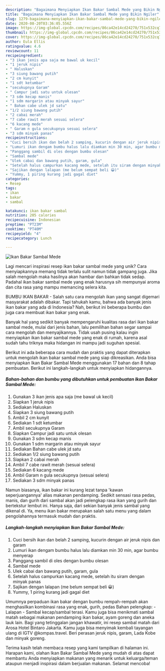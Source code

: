 ```yaml
---
description: "Bagaimana Menyiapkan Ikan Bakar Sambal Mede yang Bikin Ngiler"
title: "Bagaimana Menyiapkan Ikan Bakar Sambal Mede yang Bikin Ngiler"
slug: 1279-bagaimana-menyiapkan-ikan-bakar-sambal-mede-yang-bikin-ngiler
date: 2020-08-20T03:36:05.556Z
image: https://img-global.cpcdn.com/recipes/86ca42e14cd24270/751x532cq70/ikan-bakar-sambal-mede-foto-resep-utama.jpg
thumbnail: https://img-global.cpcdn.com/recipes/86ca42e14cd24270/751x532cq70/ikan-bakar-sambal-mede-foto-resep-utama.jpg
cover: https://img-global.cpcdn.com/recipes/86ca42e14cd24270/751x532cq70/ikan-bakar-sambal-mede-foto-resep-utama.jpg
author: Eula Ellis
ratingvalue: 4.6
reviewcount: 11
recipeingredient:
- "3 ikan jenis apa saja me bawal uk kecil"
- "1 jeruk nipis"
- " Haluskan"
- "3 siung bawang putih"
- "2 cm kunyit"
- "1 sdt ketumbar"
- "secukupnya Garam"
- " Campur jadi satu untuk olesan"
- "3 sdm kecap manis"
- "1 sdm margarin atau minyak sayur"
- " Bahan cabe ulek jd satu"
- "1/2 siung bawang putih"
- "2 cabai merah"
- "7 cabe rawit merah sesuai selera"
- "6 kacang mede"
- " Garam n gula secukupnya sesuai selera"
- "3 sdm minyak panas"
recipeinstructions:
- "Cuci bersih ikan dan belah 2 samping, kucurin dengan air jeruk nipis dan garam"
- "Lumuri ikan dengam bumbu halus lalu diamkan min 30 min, agar bumbu menyerap"
- "Panggang sambil di oles dengan bumbu olesan"
- "Sambal mede"
- "Ulek cabai dan bawang putih, garam, gula"
- "Setelah halus campurkan kacang mede, setelah itu siram dengan minyak panas"
- "Sajikan dengan lalapan (me belum sempat beli 😀)"
- "Yummy, 1 piring kurang jadi gagal diet"
categories:
- Resep
tags:
- ikan
- bakar
- sambal

katakunci: ikan bakar sambal 
nutrition: 205 calories
recipecuisine: Indonesian
preptime: "PT23M"
cooktime: "PT40M"
recipeyield: "4"
recipecategory: Lunch

---
```



![Ikan Bakar Sambal Mede](https://img-global.cpcdn.com/recipes/86ca42e14cd24270/751x532cq70/ikan-bakar-sambal-mede-foto-resep-utama.jpg)

Lagi mencari inspirasi resep ikan bakar sambal mede yang unik? Cara menyiapkannya memang tidak terlalu sulit namun tidak gampang juga. Jika salah mengolah maka hasilnya akan hambar dan bahkan tidak sedap. Padahal ikan bakar sambal mede yang enak harusnya sih mempunyai aroma dan cita rasa yang mampu memancing selera kita.

BUMBU IKAN BAKAR - Salah satu cara mengolah ikan yang sangat digemari masyarakat adalah dibakar. Tapi tahukah kamu, bahwa ada banyak jenis ikan bakar yang ada di Indonesia? Nah, berikut ini beberapa bumbu dan juga cara membuat ikan bakar yang enak.

Banyak hal yang sedikit banyak mempengaruhi kualitas rasa dari ikan bakar sambal mede, mulai dari jenis bahan, lalu pemilihan bahan segar sampai cara mengolah dan menyajikannya. Tidak usah pusing kalau ingin menyiapkan ikan bakar sambal mede yang enak di rumah, karena asal sudah tahu triknya maka hidangan ini mampu jadi suguhan spesial.


Berikut ini ada beberapa cara mudah dan praktis yang dapat diterapkan untuk mengolah ikan bakar sambal mede yang siap dikreasikan. Anda bisa menyiapkan Ikan Bakar Sambal Mede menggunakan 17 bahan dan 8 tahap pembuatan. Berikut ini langkah-langkah untuk menyiapkan hidangannya.

<!--inarticleads1-->

##### Bahan-bahan dan bumbu yang dibutuhkan untuk pembuatan Ikan Bakar Sambal Mede:

1. Gunakan 3 ikan jenis apa saja (me bawal uk kecil)
1. Siapkan 1 jeruk nipis
1. Sediakan  Haluskan
1. Siapkan 3 siung bawang putih
1. Ambil 2 cm kunyit
1. Sediakan 1 sdt ketumbar
1. Ambil secukupnya Garam
1. Siapkan  Campur jadi satu untuk olesan
1. Gunakan 3 sdm kecap manis
1. Gunakan 1 sdm margarin atau minyak sayur
1. Sediakan  Bahan cabe ulek jd satu
1. Sediakan 1/2 siung bawang putih
1. Siapkan 2 cabai merah
1. Ambil 7 cabe rawit merah (sesuai selera)
1. Sediakan 6 kacang mede
1. Ambil  Garam n gula secukupnya (sesuai selera)
1. Sediakan 3 sdm minyak panas


Namun biasanya, ikan bakar ini kurang lezat tanpa &#39;kawan seperjuangannya&#39; alias makanan pendamping. Sedikit sensasi rasa pedas, manis, dan gurih dari sambal akan jadi pelengkap rasa ikan yang gurih dan bertekstur lembut ini. Hanya saja, dari sekian banyak jenis sambal yang dikenal di. Ya, menu ikan bakar merupakan salah satu menu yang dalam pengolahannya termasuk mudah dan praktis. 

<!--inarticleads2-->

##### Langkah-langkah menyiapkan Ikan Bakar Sambal Mede:

1. Cuci bersih ikan dan belah 2 samping, kucurin dengan air jeruk nipis dan garam
1. Lumuri ikan dengam bumbu halus lalu diamkan min 30 min, agar bumbu menyerap
1. Panggang sambil di oles dengan bumbu olesan
1. Sambal mede
1. Ulek cabai dan bawang putih, garam, gula
1. Setelah halus campurkan kacang mede, setelah itu siram dengan minyak panas
1. Sajikan dengan lalapan (me belum sempat beli 😀)
1. Yummy, 1 piring kurang jadi gagal diet


Umumnya perpaduan ikan bakar dengan bumbu rempah-rempah akan menghasilkan kombinasi rasa yang enak, gurih, pedas Bahan pelengkap: - Lalapan - Sambal kecap/sambal terasi. Kamu juga bisa menikmati sambal matah sebagai makanan pendamping ikan bakar, ayam goreng dan aneka lauk lain. Bagi yang tetinggalan jangan khawatir, ini resep sambal matah dari Arosa Hotel Bintaro Jakarta. Kamu juga bisa menyimak kembali tayangan ulang di IGTV @kompas.travel. Beri perasan jeruk nipis, garam, Lada Kobe dan minyak goreng. 

Terima kasih telah membaca resep yang kami tampilkan di halaman ini. Harapan kami, olahan Ikan Bakar Sambal Mede yang mudah di atas dapat membantu Anda menyiapkan makanan yang menarik untuk keluarga/teman ataupun menjadi inspirasi dalam berjualan makanan. Selamat mencoba!
